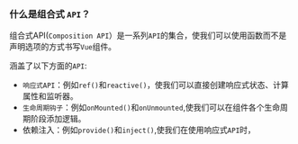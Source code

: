 
### 什么是组合式 `API`？   
组合式API(`Composition API`）是一系列`API`的集合，使我们可以使用函数而不是声明选项的方式书写`Vue`组件。  

涵盖了以下方面的`API`:   
+ `响应式API`：例如`ref()`和`reactive()`，使我们可以直接创建响应式状态、计算属性和监听器。   
+ `生命周期钩子`：例如`onMounted()`和`onUnmounted`,使我们可以在组件各个生命周期阶段添加逻辑。   
+ 依赖注入：例如`provide()`和`inject()`,使我们在使用响应式`API`时，
